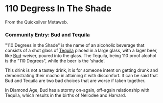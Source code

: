 
# 110 Degress In The Shade

From the Quicksilver Metaweb.

### Community Entry: Bud and Tequila


"110 Degrees in the Shade" is the name of an alcoholic beverage that consists of a shot glass of [Tequila](/) placed in a large glass, with a lager beer, like [Bud](/bud)-weiser, poured into the glass. The Tequila, being 110 proof alcohol is the "110 Degrees", while the beer is the 'shade'.

This drink is not a tastey drink, it is for someone intent on getting drunk and demonstrating their macho in attaining it with discomfort. It can be said that Bud and Tequila are two bad choices that are worse if taken together.

In Diamond Age, Bud has a stormy on-again, off-again relationship with Tequila, which results in the births of Nellodee and Harvard.
